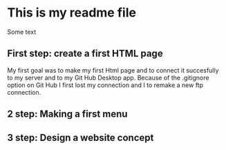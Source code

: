 # This is my readme file
Some text

## First step: create a first HTML page
My first goal was to make my first Html page and to connect it succesfully to my server and to my Git Hub Desktop app.
Because of the .gitignore option on Git Hub I first lost my connection and I to remake a new ftp connection.
## 2 step: Making a first menu
## 3 step: Design a website concept
